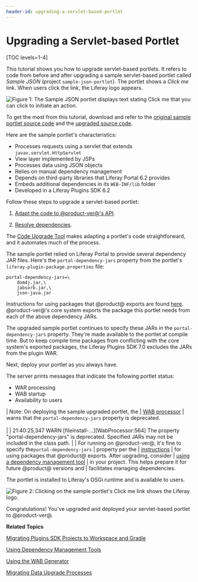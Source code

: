 ```yaml
---
header-id: upgrading-a-servlet-based-portlet
---
```


# Upgrading a Servlet-based Portlet

[TOC levels=1-4]

This tutorial shows you how to upgrade servlet-based portlets. It refers to
code from before and after upgrading a sample servlet-based portlet called
*Sample JSON* (project `sample-json-portlet`). The portlet shows a *Click me*
link. When users click the link, the Liferay logo appears. 

![Figure 1: The Sample JSON portlet displays text stating *Click me* that you can click to initiate an action.](../../../../images/upgrading-portlets-sample-servlet-json-initial-view.png)

To get the most from this tutorial, download and refer to the 
[original sample portlet source code](https://portal.liferay.dev/documents/113763090/114000186/sample-json-portlet-pre-7-0-upgrade.zip)
and the 
[upgraded source code](https://portal.liferay.dev/documents/113763090/114000653/sample-json-portlet-post-7-1-upgrade.zip).

Here are the sample portlet's characteristics:

-   Processes requests using a servlet that extends `javax.servlet.HttpServlet`
-   View layer implemented by JSPs
-   Processes data using JSON objects 
-   Relies on manual dependency management
-   Depends on third-party libraries that Liferay Portal 6.2 provides 
-   Embeds additional dependencies in its `WEB-INF/lib` folder
-   Developed in a Liferay Plugins SDK 6.2

Follow these steps to upgrade a servlet-based portlet: 

1.  [Adapt the code to @product-ver@'s API](/docs/7-1/tutorials/-/knowledge_base/t/adapting-to-liferay-7s-api-with-the-code-upgrade-tool).

2.  [Resolve dependencies](/docs/7-1/tutorials/-/knowledge_base/t/resolving-a-plugins-dependencies).

The 
[Code Upgrade Tool](/docs/7-1/tutorials/-/knowledge_base/t/adapting-to-liferay-7s-api-with-the-code-upgrade-tool)
makes adapting a portlet's code straightforward, and it automates much of the
process. 

The sample portlet relied on Liferay Portal to provide several dependency JAR
files.  Here's the `portal-dependency-jars` property from the portlet's
`liferay-plugin-package.properties` file: 

    portal-dependency-jars=\
        dom4j.jar,\
        jabsorb.jar,\
        json-java.jar

Instructions for using packages that @product@ exports are found
[here](/docs/7-1/tutorials/-/knowledge_base/t/resolving-a-plugins-dependencies#using-packages-liferay-portal-exports).
@product-ver@'s core system exports the package this portlet needs from each of
the above dependency JARs. 

The upgraded sample portlet continues to specify these JARs in the
`portal-dependency-jars` property. They're made available to the portlet at
compile time. But to keep compile time packages from conflicting with the core
system's exported packages, the Liferay Plugins SDK 7.0 excludes the JARs from
the plugin WAR. 

Next, deploy your portlet as you always have.

The server prints messages that indicate the following portlet status:

-   WAR processing
-   WAB startup
-   Availability to users

| Note: On deploying the sample upgraded portlet, the
| [WAB processor](/docs/7-1/tutorials/-/knowledge_base/t/using-the-wab-generator)
| warns that the `portal-dependency-jars` property is deprecated.<br><br>
| 
|     21:40:25,347 WARN  [fileinstall-...][WabProcessor:564] The property "portal-dependency-jars" is deprecated. Specified JARs may not be included in the class path.
| 
| For running on @product-ver@, it's fine to specify the`portal-dependency-jars`
| property per the
| [instructions](resolving-a-plugins-dependencies#using-packages-liferay-portal-exports)
| for using packages that @product@ exports. After upgrading, consider
| [using a dependency management tool](/docs/7-1/tutorials/-/knowledge_base/t/resolving-a-plugins-dependencies#managing-dependencies-with-ivy)
| in your project. This helps prepare it for future @product@ versions and
| facilitates managing dependencies.

The portlet is installed to Liferay's OSGi runtime and is available to users.

![Figure 2: Clicking on the sample portlet's *Click me* link shows the Liferay logo.](../../../../images/upgrading-portlets-sample-servlet-json.png)

Congratulations! You've upgraded and deployed your servlet-based portlet to
@product-ver@. 

**Related Topics**

[Migrating Plugins SDK Projects to Workspace and Gradle](/docs/7-1/tutorials/-/knowledge_base/t/migrating-traditional-plugins-to-workspace-web-applications)

[Using Dependency Management Tools](/docs/7-1/tutorials/-/knowledge_base/t/resolving-a-plugins-dependencies#managing-dependencies-with-ivy)

[Using the WAB Generator](/docs/7-1/tutorials/-/knowledge_base/t/using-the-wab-generator)

[Migrating Data Upgrade Processes](/docs/7-1/tutorials/-/knowledge_base/t/optimizing-app-upgrade-processes)
